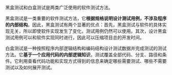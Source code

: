 黑盒测试和白盒测试是两类广泛使用的软件测试方法。

黑盒测试是一类重要的软件测试方法，它**根据规格说明设计测试用例，不涉及程序的内部结构**。因此，黑盒测试有两个显著的优点：首先，黑盒测试与软件的具体实现无关，所以即使软件实现发生了变化，测试用例仍然可以使用。其次，设计黑盒测试用例可以和软件实现同时进行，因此可以压缩项目总的开发时间。

白盒测试是一种按照程序内部逻辑结构和编码结构设计测试数据并完成测试的测试方法。它**基于一个应用代码的内部逻辑知识**，测试覆盖全部代码、分支、路径和条件。它利用查看代码功能和实现方式得到的信息来确定哪些需要测试、哪些不需要测试以及如何展开测试。